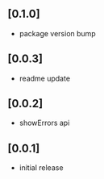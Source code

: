 ## [0.1.0]
* package version bump

## [0.0.3]
* readme update

## [0.0.2]
* showErrors api

## [0.0.1]
* initial release